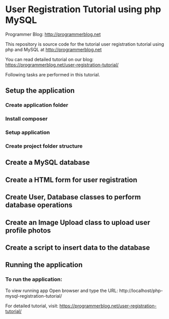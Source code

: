 # User Registration Tutorial using php MySQL

Programmer Blog: http://programmerblog.net

This repository is source code for the tutorial user registration tutorial using php and MySQL at http://programmerblog.net

You can read detailed tutorial on our blog: https://programmerblog.net/user-registration-tutorial/

Following tasks are performed in this tutorial.

## Setup the application
 ### Create application folder
 ### Install composer
 ### Setup application
 ### Create project folder structure
## Create a MySQL database
## Create a HTML form for user registration
## Create User, Database classes to perform database operations
## Create an Image Upload class to upload user profile photos
## Create a script to insert data to the database
## Running the application

### To run the application:

To view running app Open browser and type the URL: http://localhost/php-mysql-registration-tutorial/

For detailed tutorial, visit: https://programmerblog.net/user-registration-tutorial/

